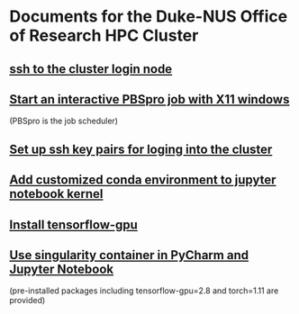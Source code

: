 # Documents for the Duke-NUS Office of Research HPC Cluster

## [ssh to the cluster login node](https://github.com/Duke-NUS-HPC/docs/blob/main/ssh-to-hpc.md)

## [Start an interactive PBSpro job with X11 windows](https://github.com/Duke-NUS-HPC/docs/blob/main/start-interactive-shell-with-X11.md)
(PBSpro is the job scheduler)

## [Set up ssh key pairs for loging into the cluster](https://github.com/Duke-NUS-HPC/docs/blob/main/ssh-with-keypairs.md)

## [Add customized conda environment to jupyter notebook kernel](https://github.com/Duke-NUS-HPC/docs/blob/main/Add%20customized%20conda%20environment%20to%20jupyter%20notebook%20kernel.md)

## [Install tensorflow-gpu](https://github.com/Duke-NUS-HPC/docs/blob/main/Install%20tensorflow-gpu.md)

## [Use singularity container in PyCharm and Jupyter Notebook](https://github.com/Duke-NUS-HPC/docs/blob/main/use%20singularity%20container%20in%20PyCharm%20and%20Jupyter%20Notebook.md)
(pre-installed packages including tensorflow-gpu=2.8 and torch=1.11 are provided)
